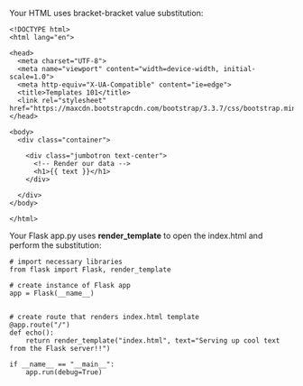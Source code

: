 Your HTML uses bracket-bracket value substitution:
~~~
<!DOCTYPE html>
<html lang="en">

<head>
  <meta charset="UTF-8">
  <meta name="viewport" content="width=device-width, initial-scale=1.0">
  <meta http-equiv="X-UA-Compatible" content="ie=edge">
  <title>Templates 101</title>
  <link rel="stylesheet" href="https://maxcdn.bootstrapcdn.com/bootstrap/3.3.7/css/bootstrap.min.css">
</head>

<body>
  <div class="container">

    <div class="jumbotron text-center">
      <!-- Render our data -->
      <h1>{{ text }}</h1>
    </div>

  </div>
</body>

</html>
~~~

Your Flask app.py uses **render_template** to open the index.html and perform the substitution:
~~~
# import necessary libraries
from flask import Flask, render_template

# create instance of Flask app
app = Flask(__name__)


# create route that renders index.html template
@app.route("/")
def echo():
    return render_template("index.html", text="Serving up cool text from the Flask server!!")

if __name__ == "__main__":
    app.run(debug=True)
~~~~
